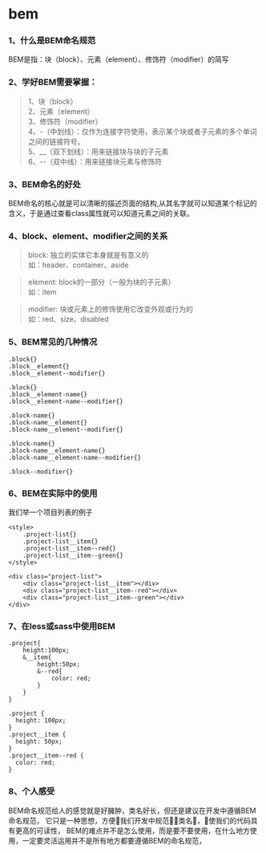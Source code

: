 # bem

### 1、什么是BEM命名规范    

BEM是指：块（block）、元素（element）、修饰符（modifier）的简写  

### 2、学好BEM需要掌握：  

>1、块（block）  
2、元素（element）    
3、修饰符（modifier）  
4、-（中划线）：仅作为连接字符使用，表示某个块或者子元素的多个单词之间的链接符号。    
5、__（双下划线）：用来链接块与块的子元素   
6、--（双中线）：用来链接块元素与修饰符  

### 3、BEM命名的好处
BEM命名的核心就是可以清晰的描述页面的结构,从其名字就可以知道某个标记的含义，于是通过查看class属性就可以知道元素之间的关联。

### 4、block、element、modifier之间的关系
>block: 独立的实体它本身就是有意义的  
如：header、container、aside

>element: block的一部分（一般为块的子元素）  
如：item

>modifier: 块或元素上的修饰使用它改变外观或行为的  
如：red、size、disabled  

### 5、BEM常见的几种情况
```
.block{}  
.block__element{}  
.block__element--modifier{}  

.block{}  
.block__element-name{}  
.block__element-name--modifier{}

.block-name{}  
.block-name__element{}  
.block-name__element--modifier{}

.block-name{}  
.block-name__element-name{}  
.block-name__element-name--modifier{}

.block--modifier{}  

```

### 6、BEM在实际中的使用
我们举一个项目列表的例子
```
<style>
    .project-list{}
    .project-list__item{}
    .project-list__item--red{}
    .project-list__item--green{}
</style>

<div class="project-list">
    <div class="project-list__item"></div>
    <div class="project-list__item--red"></div>
    <div class="project-list__item--green"></div>
</div>
```

### 7、在less或sass中使用BEM
```
.project{
    height:100px;
    &__item{
        height:50px;
        &--red{
            color: red;
        }
    }
}

.project {
  height: 100px;
}
.project__item {
  height: 50px;
}
.project__item--red {
  color: red;
}

```
### 8、个人感受
BEM命名规范给人的感觉就是好臃肿，类名好长，但还是建议在开发中遵循BEM命名规范，
它只是一种思想，方便我们开发中规范类名，使我们的代码具有更高的可读性，
BEM的难点并不是怎么使用，而是要不要使用，在什么地方使用，一定要灵活运用并不是所有地方都要遵循BEM的命名规范，